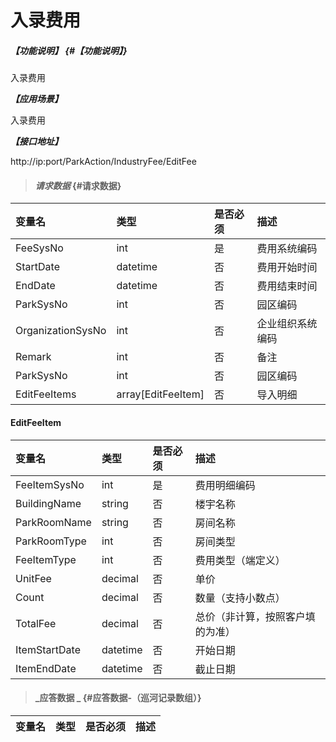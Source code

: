 # 入录费用

##### _【功能说明】_ {#【功能说明】}

入录费用

_**【应用场景】**_

入录费用

_**【接口地址】**_

http://ip:port/ParkAction/IndustryFee/EditFee

> #### _请求数据_ {#请求数据}

| 变量名 | 类型 | 是否必须 | 描述 |
| :--- | :--- | :--- | :--- |
| FeeSysNo | int | 是 | 费用系统编码 |
| StartDate | datetime | 否 | 费用开始时间 |
| EndDate | datetime | 否 | 费用结束时间 |
| ParkSysNo| int | 否 | 园区编码|
| OrganizationSysNo | int | 否 | 企业组织系统编码 |
| Remark | int | 否 | 备注|
| ParkSysNo| int | 否 | 园区编码|
| EditFeeItems | array[EditFeeItem] | 否 | 导入明细|

 #### EditFeeItem

| 变量名 | 类型 | 是否必须 | 描述 |
| :--- | :--- | :--- | :--- |
| FeeItemSysNo | int | 是 |费用明细编码 |
| BuildingName | string | 否  | 楼宇名称 |
| ParkRoomName| string | 否  | 房间名称|
|ParkRoomType | int | 否 |房间类型|
| FeeItemType| int | 否 |费用类型（端定义）|
| UnitFee| decimal | 否 |单价|
| Count| decimal | 否 |数量（支持小数点）|
| TotalFee| decimal | 否 |总价（非计算，按照客户填的为准）|
| ItemStartDate| datetime | 否 |开始日期|
| ItemEndDate| datetime | 否 |截止日期|


> #### _应答数据 _ {#应答数据-（巡河记录数组）}

| 变量名 | 类型 | 是否必须 | 描述 |
| :--- | :--- | :--- | :--- |










